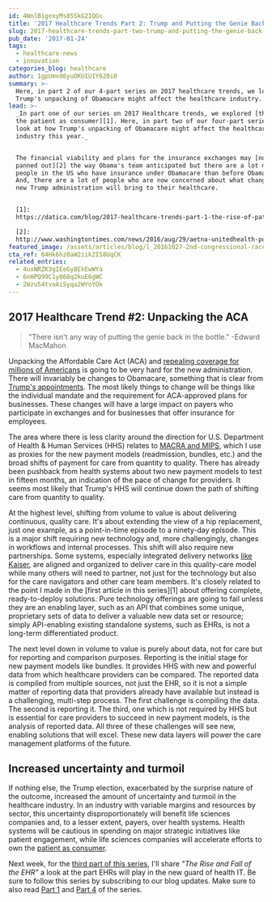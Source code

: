 ```yaml
---
id: 4WnlBigexyMs8SSkG2IQGc
title: '2017 Healthcare Trends Part 2: Trump and Putting the Genie Back in the Bottle'
slug: 2017-healthcare-trends-part-two-trump-and-putting-the-genie-back-in-the-bottle
pub_date: '2017-01-24'
tags:
  - healthcare-news
  - innovation
categories_blog: healthcare
author: 1gpUmvd6yuOKUIUIY620i0
summary: >-
  Here, in part 2 of our 4-part series on 2017 healthcare trends, we look at how
  Trump's unpacking of Obamacare might affect the healthcare industry.
lead: >-
  _In part one of our series on 2017 Healthcare trends, we explored [the rise of
  the patient as consumer][1]. Here, in part two of our four-part series, we
  look at how Trump's unpacking of Obamacare might affect the healthcare
  industry this year._


  The financial viability and plans for the insurance exchanges may [not have
  panned out][2] the way Obama's team anticipated but there are a lot more
  people in the US who have insurance under Obamacare than before Obamacare.
  And, there are a lot of people who are now concerned about what changes the
  new Trump administration will bring to their healthcare.


  [1]:
  https://datica.com/blog/2017-healthcare-trends-part-1-the-rise-of-patient-as-consumer/

  [2]:
  http://www.washingtontimes.com/news/2016/aug/29/aetna-unitedhealth-pulling-out-of-obamacare-leavin/
featured_image: /assets/articles/blog/l_20161027-2nd-congressional-race.jpg
cta_ref: 64Hk6hz0aW2iik2IS8UqCK
related_entries:
  - 4uxNRZK3gIEeGy8EkEwWYa
  - 6nHPQ99C1y068q2kuE6gWC
  - 2Wzu54tvoAiSyqa2WYoYOk
---
```


## 2017 Healthcare Trend #2: Unpacking the ACA

> "There isn't any way of putting the genie back in the bottle." -Edward MacMahon

Unpacking the Affordable Care Act (ACA) and [repealing coverage for millions of Americans](http://fortune.com/2017/06/20/obamacare-repeal-trump-ahca-mean/) is going to be very hard for the new administration. There will invariably be changes to Obamacare, something that is clear from [Trump's appointments][4]. The most likely things to change will be things like the individual mandate and the requirement for ACA-approved plans for businesses. These changes will have a large impact on payers who participate in exchanges and for businesses that offer insurance for employees.

The area where there is less clarity around the direction for U.S. Department of Health & Human Services (HHS) relates to [MACRA and MIPS][5], which I use as proxies for the new payment models (readmission, bundles, etc.) and the broad shifts of payment for care from quantity to quality. There has already been pushback from health systems about two new payment models to test in fifteen months, an indication of the pace of change for providers. It seems most likely that Trump's HHS will continue down the path of shifting care from quantity to quality.

At the highest level, shifting from volume to value is about delivering continuous, quality care. It's about extending the view of a hip replacement, just one example, as a point-in-time episode to a ninety-day episode. This is a major shift requiring new technology and, more challengingly, changes in workflows and internal processes. This shift will also require new partnerships. Some systems, especially integrated delivery networks [like Kaiser][6], are aligned and organized to deliver care in this quality-care model while many others will need to partner, not just for the technology but also for the care navigators and other care team members. It's closely related to the point I made in the [first article in this series][1] about offering complete, ready-to-deploy solutions. Pure technology offerings are going to fail unless they are an enabling layer, such as an API that combines some unique, proprietary sets of data to deliver a valuable new data set or resource; simply API-enabling existing standalone systems, such as EHRs, is not a long-term differentiated product.

The next level down in volume to value is purely about data, not for care but for reporting and comparison purposes. Reporting is the initial stage for new payment models like bundles. It provides HHS with new and powerful data from which healthcare providers can be compared. The reported data is compiled from multiple sources, not just the EHR, so it is not a simple matter of reporting data that providers already have available but instead is a challenging, multi-step process. The first challenge is compiling the data. The second is reporting it. The third, one which is not required by HHS but is essential for care providers to succeed in new payment models, is the analysis of reported data. All three of these challenges will see new, enabling solutions that will excel. These new data layers will power the care management platforms of the future.

## Increased uncertainty and turmoil

If nothing else, the Trump election, exacerbated by the surprise nature of the outcome, increased the amount of uncertainty and turmoil in the healthcare industry. In an industry with variable margins and resources by sector, this uncertainty disproportionately will benefit life sciences companies and, to a lesser extent, payers, over health systems. Health systems will be cautious in spending on major strategic initiatives like patient engagement, while life sciences companies will accelerate efforts to own the [patient as consumer][7].

Next week, for the [third part of this series](https://datica.com/blog/2017-healthcare-trends-part-three-the-rise-and-fall-of-the-ehr/),  I'll share _"The Rise and Fall of the EHR"_ a look at the part EHRs will play in the new guard of health IT. Be sure to follow this series by subscribing to our blog updates. Make sure to also read [Part 1](https://datica.com/blog/2017-healthcare-trends-part-1-the-rise-of-patient-as-consumer/) and [Part 4](https://datica.com/blog/2017-healthcare-trends-part-4-healthcare-costs-and-challenges/) of the series.

[4]: https://www.washingtonpost.com/news/powerpost/wp/2016/11/28/trump-to-name-rep-tom-price-as-next-hhs-secretary/
[5]: https://datica.com/academy/macra-and-mips-explanation/
[6]: https://healthy.kaiserpermanente.org/
[7]: http://healthcare.mckinsey.com/debunking-common-myths-about-healthcare-consumerism
  